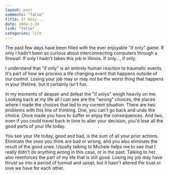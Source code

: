 ```yaml
--- 
layout: post
comments: "false"
title: If Only...
date: 2004-3-24
link: "false"
categories: life
---
```

The past few days have been filled with the ever enjoyable "if only" game. If only I hadn't been so curious about interconnecting computers through a firewall. If only I hadn't taken this job in Illinois. If only..., if only.

I understand that "if only" is an entirely human reaction to traumatic events. It's part of how we process a life changing event that happens outside of our control. Losing your job may or may not be the worst thing that happens in your lifetime, but it certainly isn't fun.

In my moments of despair and defeat the "if onlys" weigh heavily on me. Looking back at my life all I can see are the "wrong" choices, the places where I made the choices that led to my current situation. There are two problems with this line of thinking. One, you can't go back and undo the choice. Once made you have to suffer or enjoy the consequences. And two, even if you could travel back in time to alter your decision, you'd lose all the good parts of your life today.

You see your life today, good and bad, is the sum of all your prior actions. Eliminate the ones you think are bad or wrong, and you also eliminate the result of the good ones. Usually talking to Michele helps me to see that I really didn't do anything wrong in this case, or in the past. Talking to her also reenforces the part of my life that is still good. Losing my job may have thrust us into a period of turmoil and upset, but it hasn't altered the trust or love we have for each other.
